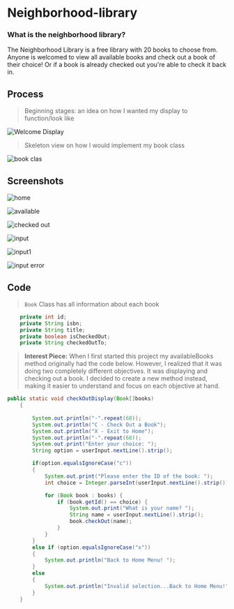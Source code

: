 # Neighborhood-library

### What is the neighborhood library?
The Neighborhood Library is a free library with 20 books to choose from.
Anyone is welcomed to view all available books and check out a book of their choice! Or if a book is already checked out you're able to check it back in. 

## Process
> Beginning stages: an idea on how I wanted my display to function/look like

![Welcome Display ](images/display.jpg)

>Skeleton view on how I would implement my book class

![book clas](images/bookClass.jpg)

## Screenshots
![home](images/welcomeDisplay.jpg)

![available](images/availableBooks.jpg)

![checked out](images/input1.jpg)

![input](images/checkedOut.jpg)

![input1](images/checkIn.jpg)

![input error](images/ErrorInput.jpg)


## Code 
> `Book` Class has all information about each book 
```java
    private int id;
    private String isbn;
    private String title;
    private boolean isCheckedOut;
    private String checkedOutTo;
```


>**Interest Piece:** When I first started this project my availableBooks method originally had the code below.
However, I realized that it was doing two completely different objectives. It was displaying and checking out a book. 
I decided to create a new method instead, making it easier to understand and focus on each objective at hand.

```java
public static void checkOutDisplay(Book[]books)
    {
    
        System.out.println("-".repeat(68));
        System.out.println("C - Check Out a Book");
        System.out.println("X - Exit to Home");
        System.out.println("-".repeat(68));
        System.out.print("Enter your choice: ");
        String option = userInput.nextLine().strip();

        if(option.equalsIgnoreCase("c"))
        {
            System.out.print("Please enter the ID of the book: ");
            int choice = Integer.parseInt(userInput.nextLine().strip());

            for (Book book : books) {
                if (book.getId() == choice) {
                    System.out.print("What is your name? ");
                    String name = userInput.nextLine().strip();
                    book.checkOut(name);
                }
            }
        }
        else if (option.equalsIgnoreCase("x"))
        {
            System.out.println("Back to Home Menu! ");
        }
        else
        {
            System.out.println("Invalid selection...Back to Home Menu!");
        }
    }
```


